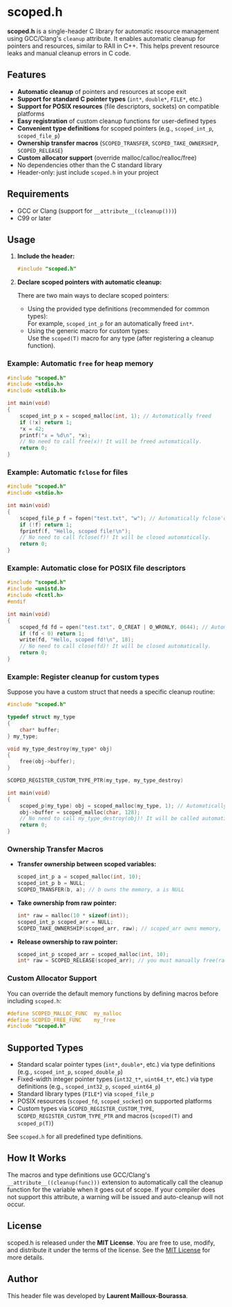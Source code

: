 # scoped.h

**scoped.h** is a single-header C library for automatic resource management using GCC/Clang's `cleanup` attribute. It enables automatic cleanup for pointers and resources, similar to RAII in C++. This helps prevent resource leaks and manual cleanup errors in C code.

## Features

- **Automatic cleanup** of pointers and resources at scope exit
- **Support for standard C pointer types** (`int*`, `double*`, `FILE*`, etc.)
- **Support for POSIX resources** (file descriptors, sockets) on compatible platforms
- **Easy registration** of custom cleanup functions for user-defined types
- **Convenient type definitions** for scoped pointers (e.g., `scoped_int_p`, `scoped_file_p`)
- **Ownership transfer macros** (`SCOPED_TRANSFER`, `SCOPED_TAKE_OWNERSHIP`, `SCOPED_RELEASE`)
- **Custom allocator support** (override malloc/calloc/realloc/free)
- No dependencies other than the C standard library
- Header-only: just include `scoped.h` in your project

## Requirements

- GCC or Clang (support for `__attribute__((cleanup()))`)
- C99 or later

## Usage

1. **Include the header:**

    ```c
    #include "scoped.h"
    ```

2. **Declare scoped pointers with automatic cleanup:**

    There are two main ways to declare scoped pointers:

    - Using the provided type definitions (recommended for common types):  
      For example, `scoped_int_p` for an automatically freed `int*`.
    - Using the generic macro for custom types:  
      Use the `scoped(T)` macro for any type (after registering a cleanup function).

### Example: Automatic `free` for heap memory

```c
#include "scoped.h"
#include <stdio.h>
#include <stdlib.h>

int main(void)
{
    scoped_int_p x = scoped_malloc(int, 1); // Automatically freed
    if (!x) return 1;
    *x = 42;
    printf("x = %d\n", *x);
    // No need to call free(x)! It will be freed automatically.
    return 0;
}
```

### Example: Automatic `fclose` for files

```c
#include "scoped.h"
#include <stdio.h>

int main(void)
{
    scoped_file_p f = fopen("test.txt", "w"); // Automatically fclose'd
    if (!f) return 1;
    fprintf(f, "Hello, scoped file!\n");
    // No need to call fclose(f)! It will be closed automatically.
    return 0;
}
```

### Example: Automatic close for POSIX file descriptors

```c
#include "scoped.h"
#include <unistd.h>
#include <fcntl.h>
#endif

int main(void)
{
    scoped_fd fd = open("test.txt", O_CREAT | O_WRONLY, 0644); // Automatically closed
    if (fd < 0) return 1;
    write(fd, "Hello, scoped fd!\n", 18);
    // No need to call close(fd)! It will be closed automatically.
    return 0;
}
```

### Example: Register cleanup for custom types

Suppose you have a custom struct that needs a specific cleanup routine:

```c
#include "scoped.h"

typedef struct my_type
{
    char* buffer;
} my_type;

void my_type_destroy(my_type* obj)
{
    free(obj->buffer);
}

SCOPED_REGISTER_CUSTOM_TYPE_PTR(my_type, my_type_destroy)

int main(void)
{
    scoped_p(my_type) obj = scoped_malloc(my_type, 1); // Automatically cleaned up
    obj->buffer = scoped_malloc(char, 128);
    // No need to call my_type_destroy(obj)! It will be called automatically.
    return 0;
}
```

### Ownership Transfer Macros

- **Transfer ownership between scoped variables:**

    ```c
    scoped_int_p a = scoped_malloc(int, 10);
    scoped_int_p b = NULL;
    SCOPED_TRANSFER(b, a); // b owns the memory, a is NULL
    ```

- **Take ownership from raw pointer:**

    ```c
    int* raw = malloc(10 * sizeof(int));
    scoped_int_p scoped_arr = NULL;
    SCOPED_TAKE_OWNERSHIP(scoped_arr, raw); // scoped_arr owns memory, raw is NULL
    ```

- **Release ownership to raw pointer:**

    ```c
    scoped_int_p scoped_arr = scoped_malloc(int, 10);
    int* raw = SCOPED_RELEASE(scoped_arr); // you must manually free(raw)
    ```

### Custom Allocator Support

You can override the default memory functions by defining macros before including `scoped.h`:

```c
#define SCOPED_MALLOC_FUNC  my_malloc
#define SCOPED_FREE_FUNC    my_free
#include "scoped.h"
```

## Supported Types

- Standard scalar pointer types (`int*`, `double*`, etc.) via type definitions (e.g., `scoped_int_p`, `scoped_double_p`)
- Fixed-width integer pointer types (`int32_t*`, `uint64_t*`, etc.) via type definitions (e.g., `scoped_int32_p`, `scoped_uint64_p`)
- Standard library types (`FILE*`) via `scoped_file_p`
- POSIX resources (`scoped_fd`, `scoped_socket`) on supported platforms
- Custom types via `SCOPED_REGISTER_CUSTOM_TYPE`, `SCOPED_REGISTER_CUSTOM_TYPE_PTR` and macros (`scoped(T)` and `scoped_p(T)`)

See `scoped.h` for all predefined type definitions.

## How It Works

The macros and type definitions use GCC/Clang's `__attribute__((cleanup(func)))` extension to automatically call the cleanup function for the variable when it goes out of scope. If your compiler does not support this attribute, a warning will be issued and auto-cleanup will not occur.

## License

scoped.h is released under the **MIT License**. You are free to use, modify, and distribute it under the terms of the license. See the [MIT License](https://opensource.org/licenses/MIT) for more details.

## Author

This header file was developed by **Laurent Mailloux-Bourassa**.
